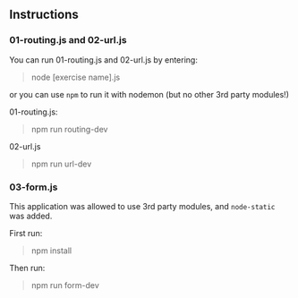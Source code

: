 ## Instructions

### 01-routing.js and 02-url.js

You can run 01-routing.js and 02-url.js by entering:

> node [exercise name].js

or you can use `npm` to run it with nodemon (but no other 3rd party modules!)

01-routing.js:

> npm run routing-dev

02-url.js

> npm run url-dev



### 03-form.js

This application was allowed to use 3rd party modules, and `node-static` was added.

First run:

> npm install

Then run:

> npm run form-dev
